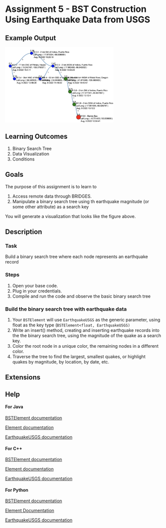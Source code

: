 #  Assignment 5 - BST Construction Using Earthquake Data from USGS

## Example Output

<img src="./figures/fig1.png" alt="drawing" width="350"></img>


## Learning Outcomes

1. Binary Search Tree
2. Data Visualization
3. Conditions


## Goals

The purpose of this assignment is to learn to
1. Access remote data through BRIDGES.
2. Manipulate a binary search tree using th earthquake magnitude (or some other attribute) as a search key

You will generate a visualization that looks like the figure above.


## Description

### Task
Build a binary search tree where each node represents an earthquake record

### Steps
1. Open your base code.
2. Plug in your credentials.
3. Compile and run the code and observe the basic binary search tree

### Build the binary search tree with earthquake data
1. Your `BSTElement` will use `EarthquakeUSGS` as the generic parameter, using
	float as the key type (`BSTElement<float, EarthquakeUSGS)`
2. Write an insert() method, creating and  inserting earthquake records 
	into the the binary search tree, using the magnitude of the quake as 
	a search key.
3. Color the root node in  a unique color, the remaining nodes in a different
	color.
4. Traverse the tree to find the largest, smallest quakes, or highlight 
	quakes by magnitude, by location, by date, etc.


## Extensions


## Help

#### For Java
[BSTElement documentation](http://bridgesuncc.github.io/doc/java-api/current/html/classbridges_1_1base_1_1_b_s_t_element.html)

[Element documentation](http://bridgesuncc.github.io/doc/java-api/current/html/classbridges_1_1base_1_1_element.html)

[EarthquakeUSGS documentation](http://bridgesuncc.github.io/doc/java-api/current/html/classbridges_1_1data__src__dependent_1_1_earthquake_u_s_g_s.html)

#### For C++
[BSTElement documentation](http://bridgesuncc.github.io/doc/cxx-api/current/html/classbridges_1_1datastructure_1_1_b_s_t_element.html)

[Element documentation](http://bridgesuncc.github.io/doc/cxx-api/current/html/classbridges_1_1datastructure_1_1_element.html)

[EarthquakeUSGS documentation](http://bridgesuncc.github.io/doc/cxx-api/current/html/classbridges_1_1dataset_1_1_earthquake_u_s_g_s.html)

#### For Python
[BSTElement documentation](http://bridgesuncc.github.io/doc/python-api/current/html/classbridges_1_1bst__element_1_1_b_s_t_element.html)

[Element Documentation](http://bridgesuncc.github.io/doc/python-api/current/html/classbridges_1_1element_1_1_element.html)

[EarthquakeUSGS documentation](http://bridgesuncc.github.io/doc/python-api/current/html/classbridges_1_1data__src__dependent_1_1earthquake__usgs_1_1_earthquake_u_s_g_s.html)

